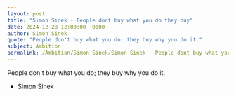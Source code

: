 ```yaml
---
layout: post
title: "Simon Sinek - People dont buy what you do they buy"
date: 2024-12-28 12:00:00 -0000
author: Simon Sinek
quote: "People don't buy what you do; they buy why you do it."
subject: Ambition
permalink: /Ambition/Simon Sinek/Simon Sinek - People dont buy what you do they buy
---
```


People don't buy what you do; they buy why you do it.

- Simon Sinek
